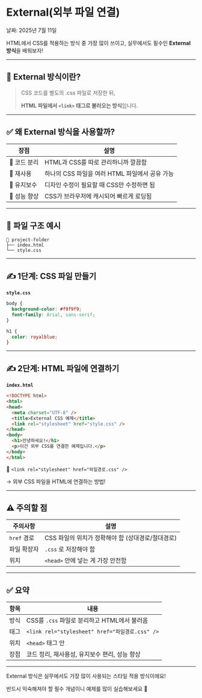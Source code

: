 # External(외부 파일 연결)

날짜: 2025년 7월 11일

HTML에서 CSS를 적용하는 방식 중 가장 많이 쓰이고, 실무에서도 필수인 **External 방식**을 배워보자!

---

## 🧭 External 방식이란?

> CSS 코드를 별도의 .css 파일로 저장한 뒤,
> 
> 
> **HTML 파일에서 `<link>` 태그로 불러오는 방식**입니다.
> 

---

## ✅ 왜 External 방식을 사용할까?

| 장점 | 설명 |
| --- | --- |
| 💼 코드 분리 | HTML과 CSS를 따로 관리하니까 깔끔함 |
| 🔁 재사용 | 하나의 CSS 파일을 여러 HTML 파일에서 공유 가능 |
| 🧼 유지보수 | 디자인 수정이 필요할 때 CSS만 수정하면 됨 |
| 🚀 성능 향상 | CSS가 브라우저에 캐시되어 빠르게 로딩됨 |

---

## 📁 파일 구조 예시

```
📁 project-folder
├── index.html
└── style.css

```

---

## ✍️ 1단계: CSS 파일 만들기

**`style.css`**

```css
body {
  background-color: #f9f9f9;
  font-family: Arial, sans-serif;
}

h1 {
  color: royalblue;
}

```

---

## ✍️ 2단계: HTML 파일에 연결하기

**`index.html`**

```html
<!DOCTYPE html>
<html>
<head>
  <meta charset="UTF-8" />
  <title>External CSS 예제</title>
  <link rel="stylesheet" href="style.css" />
</head>
<body>
  <h1>안녕하세요!</h1>
  <p>이건 외부 CSS를 연결한 예제입니다.</p>
</body>
</html>

```

📌 `<link rel="stylesheet" href="파일경로.css" />`

→ 외부 CSS 파일을 HTML에 연결하는 방법!

---

## ⚠️ 주의할 점

| 주의사항 | 설명 |
| --- | --- |
| `href` 경로 | CSS 파일의 위치가 정확해야 함 (상대경로/절대경로) |
| 파일 확장자 | `.css` 로 저장해야 함 |
| 위치 | `<head>` 안에 넣는 게 가장 안전함 |

---

## ✅ 요약

| 항목 | 내용 |
| --- | --- |
| 방식 | CSS를 `.css` 파일로 분리하고 HTML에서 불러옴 |
| 태그 | `<link rel="stylesheet" href="파일경로.css" />` |
| 위치 | `<head>` 태그 안 |
| 장점 | 코드 정리, 재사용성, 유지보수 편리, 성능 향상 |

---

External 방식은 실무에서도 가장 많이 사용되는 스타일 적용 방식이에요!

반드시 익숙해져야 할 필수 개념이니 예제를 많이 실습해보세요 💪